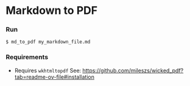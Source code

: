 # Markdown to PDF

### Run

`$ md_to_pdf my_markdown_file.md`

### Requirements

* Requires `wkhtmltopdf`
  See: https://github.com/mileszs/wicked_pdf?tab=readme-ov-file#installation
